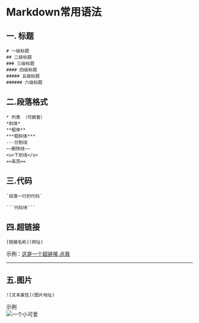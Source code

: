 # Markdown常用语法

## 一. 标题

```
# 一级标题
## 二级标题
### 三级标题
#### 四级标题
##### 五级标题
###### 六级标题
```

## 二.段落格式 

```
* 列表 （可嵌套）
*斜体*   
**粗体**  
***粗斜体***  
---分割线  
~~删除线~~    
<u>下划线</u>
==高亮==
```
## 三.代码 

```
`段落一行的代码`

```代码块``` 
```
## 四.超链接  

```
[链接名称](网址)
```
示例：[这是一个超链接,点我](https://www.bilibili.com/) 
- - -
## 五.图片    

```
![文本属性](图片地址)
```
示例  
![一个小可爱](https://i0.hdslb.com/bfs/article/707b8e356e9abcca34d9ca409a226c739db6de02.jpg@1256w_768h_!web-article-pic.webp)